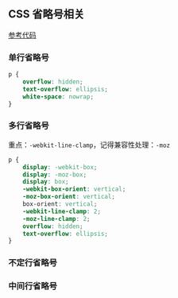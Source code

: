 ## CSS 省略号相关
[参考代码](https://github.com/freshhan163/hxfJS/blob/master/css/ellipsis.html)
### 单行省略号
```css
p {
    overflow: hidden;
    text-overflow: ellipsis;
    white-space: nowrap;
}
```
### 多行省略号
重点：```-webkit-line-clamp```，记得兼容性处理：```-moz```
```css
p {
    display: -webkit-box;
    display: -moz-box;
    display: box;
    -webkit-box-orient: vertical;
    -moz-box-orient: vertical;
    box-orient: vertical;
    -webkit-line-clamp: 2;
    -moz-line-clamp: 2;
    overflow: hidden;
    text-overflow: ellipsis;
}
```
### 不定行省略号
### 中间行省略号
